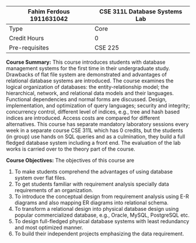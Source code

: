 Fahim Ferdous 1911631042|	CSE 311L Database Systems Lab
------------- | -----------------------------
Type |	Core
Credit Hours |	0
Pre-requisites |	CSE 225


**Course Summary:** This course introduces students with database management systems for the first time in their undergraduate study. Drawbacks of flat file system are demonstrated and advantages of relational database systems are introduced. The course examines the logical organization of databases: the entity-relationship model; the hierarchical, network, and relational data models and their languages. Functional dependencies and normal forms are discussed.  Design, implementation, and optimization of query languages; security and integrity; concurrency control, different level of indices, e.g., tree and hash based indices are introduced. Access costs are compared for different alternatives. This course has separate mandatory laboratory sessions every week in a separate course CSE 311L which has 0 credits, but the students (in group) use hands on SQL queries and as a culmination, they build a full fledged database system including a front end. The evaluation of the lab works is carried over to the theory part of the course.

**Course Objectives:** The objectives of this course are

  1. To make students comprehend the advantages of using database system over flat files.
  2. To get students familiar with requirement analysis specially data requirements of an organization.
  3. To introduce the conceptual design from requirement analysis using E-R diagrams and also mapping ER diagrams into relational schema.
  4. To transform a relational design into physical database design using popular commercialized database, e.g., Oracle, MySQL, PostgreSQL etc.
  5. To design full-fledged physical database systems with least redundancy and most optimized manner.
  6. To build their independent projects emphasizing the data requirement.
